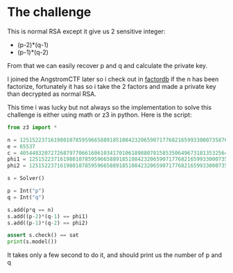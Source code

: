 # The challenge

This is normal RSA except it give us 2 sensitive integer: 

- (p-2)*(q-1)
- (p-1)*(q-2)

From that we can easily recover p and q and calculate the private key.

I joined the AngstromCTF later so i check out in [factordb](http://factordb.com/index.php?query=125152237161980107859596658891851084232065907177682165993300073587653109353529564397637482758441209445085460664497151026134819384539887509146955251284230158509195522123739130077725744091649212709410268449632822394998403777113982287135909401792915941770405800840172214125677106752311001755849804716850482011237) if the n has been factorize, fortunately it has so i take the 2 factors and made a private key than decrypted as normal RSA.

This time i was lucky but not always so the implementation to solve this challenge is either using math or z3 in python. Here is the script:

```python
from z3 import * 

n = 125152237161980107859596658891851084232065907177682165993300073587653109353529564397637482758441209445085460664497151026134819384539887509146955251284230158509195522123739130077725744091649212709410268449632822394998403777113982287135909401792915941770405800840172214125677106752311001755849804716850482011237
e = 65537
c = 40544832072726879770661606103417010618988078158535064967318135325645800905492733782556836821807067038917156891878646364780739241157067824416245546374568847937204678288252116089080688173934638564031950544806463980467254757125934359394683198190255474629179266277601987023393543376811412693043039558487983367289
phi1 = 125152237161980107859596658891851084232065907177682165993300073587653109353529564397637482758441209445085460664497151026134819384539887509146955251284230125943565148141498300205893475242956903188936949934637477735897301870046234768439825644866543391610507164360506843171701976641285249754264159339017466738250
phi2 = 125152237161980107859596658891851084232065907177682165993300073587653109353529564397637482758441209445085460664497151026134819384539887509146955251284230123577760657520479879758538312798938234126141096433998438004751495264208294710150161381066757910797946636886901614307738041629014360829994204066455759806614

s = Solver()

p = Int("p")
q = Int("q")

s.add(p*q == n)
s.add((p-2)*(q-1) == phi1)
s.add((p-1)*(q-2) == phi2)

assert s.check() == sat
print(s.model())
```

It takes only a few second to do it, and should print us the number of p and q